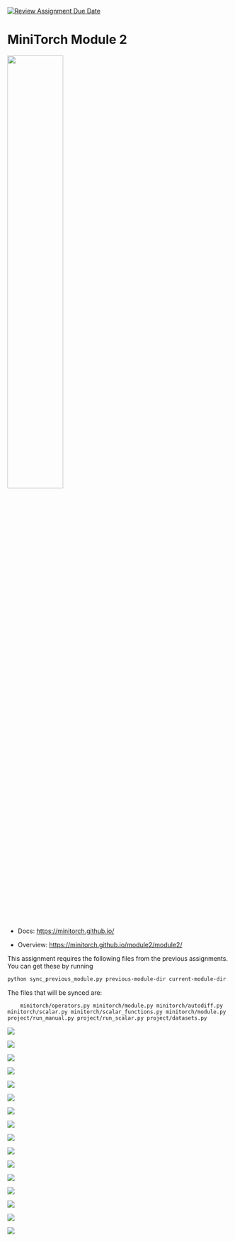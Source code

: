 [![Review Assignment Due Date](https://classroom.github.com/assets/deadline-readme-button-22041afd0340ce965d47ae6ef1cefeee28c7c493a6346c4f15d667ab976d596c.svg)](https://classroom.github.com/a/YFgwt0yY)
# MiniTorch Module 2

<img src="https://minitorch.github.io/minitorch.svg" width="50%">


* Docs: https://minitorch.github.io/

* Overview: https://minitorch.github.io/module2/module2/

This assignment requires the following files from the previous assignments. You can get these by running

```bash
python sync_previous_module.py previous-module-dir current-module-dir
```

The files that will be synced are:

        minitorch/operators.py minitorch/module.py minitorch/autodiff.py minitorch/scalar.py minitorch/scalar_functions.py minitorch/module.py project/run_manual.py project/run_scalar.py project/datasets.py

![](./Linear_1.png)

![](./Linear_2.png)

![](./Linear_3.png)

![](./Linear_4.png)

![](./Diag_1.png)

![](./Diag_2.png)

![](./Diag_3.png)

![](./Diag_4.png)

![](./Split_1.png)

![](./Split_2.png)

![](./Split_3.png)

![](./Split_4.png)

![](./Xor_1.png)

![](./Xor_2.png)

![](./Xor_3.png)

![](./Xor_4.png)